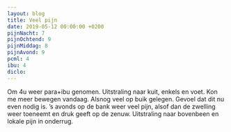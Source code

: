 ```yaml
---
layout: blog
title: Veel pijn
date: 2019-05-12 00:00:00 +0200
pijnNacht: 7
pijnOchtend: 9
pijnMiddag: 8
pijnAvond: 9
pcml: 4
ibu: 4
diclo: 
---
```


Om 4u weer para+ibu genomen. Uitstraling naar kuit, enkels en voet. Kon me meer bewegen vandaag. Alsnog veel op buik gelegen. Gevoel dat dit nu even nodig is. ’s avonds op de bank weer veel pijn, alsof dan de zwelling weer toeneemt en druk geeft op de zenuw. Uitstraling naar bovenbeen en lokale pijn in onderrug.

